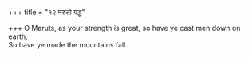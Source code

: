 +++
title = "१२ मरुतो यद्ध"

+++
O Maruts, as your strength is great, so have ye cast men down on earth,  
     So have ye made the mountains fall.